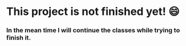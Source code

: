# This project is not finished yet! :smile:

### In the mean time I will continue the classes while trying to finish it.

